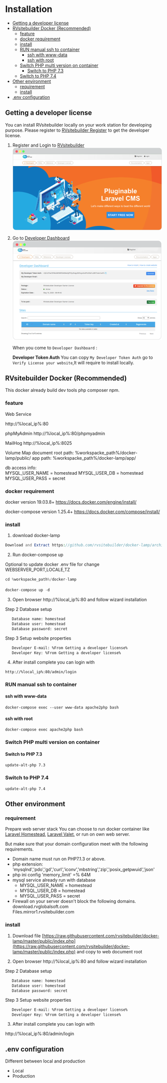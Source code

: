 # Installation

- [Getting a developer license](#getting-a-developer-license)
- [RVsitebuilder Docker (Recommended)](#rvsitebuilder-docker-recommended)
  - [feature](#feature)
  - [docker requirement](#docker-requirement)
  - [install](#install)
  - [RUN manual ssh to container](#run-manual-ssh-to-container)
    - [ssh with www-data](#ssh-with-www-data)
    - [ssh with root](#ssh-with-root)
  - [Switch PHP multi version on container](#switch-php-multi-version-on-container)
    - [Switch to PHP 7.3](#switch-to-php-7.3)
  - [Switch to PHP 7.4](#switch-to-php-7.4)
- [Other environment](#other-environment)
  - [requirement](#requirement)
  - [install](#install-1)
- [.env configuration](#env-configuration)

## Getting a developer license

You can install RVsitebuilder locally on your work station for developing purpose. Please register to [RVsitebuilder Register](https://dev.rvsitebuilder.com/) to get the developer license.

1. Register and Login to [RVsitebuilder](https://dev.rvsitebuilder.com/)
   ![DeveloperDashboard](images/Installation/Developer-license-index.png)

2. Go to [Developer Dashboard](https://dev.rvsitebuilder.com/devportal)
   ![DeveloperDashboard](images/Installation/Developer-license.png)

   When you come to `Developer Dashboard` :

   **Developer Token Auth** You can copy `My Developer Token Auth` go to `Verify License your website`,It will require to install locally.

## RVsitebuilder Docker (Recommended)

This docker already build dev tools php composer npm.

### feature

Web Service

http://%local_ip%:80

phpMyAdmin
http://%local_ip%:80/phpmyadmin

MailHog
http://%local_ip%:8025

Volume Map
document root path:
%workspacke_path%/docker-lamp/public/
app path:
%workspacke_path%/docker-lamp/app/

db access info:  
 MYSQL_USER_NAME = homestead
MYSQL_USER_DB = homestead
MYSQL_USER_PASS = secret

### docker requirement

docker version 19.03.8+ https://docs.docker.com/engine/install/

docker-compose version 1.25.4+ https://docs.docker.com/compose/install/

### install

1. download docker-lamp

```php
Download and Extract https://github.com/rvsitebuilder/docker-lamp/archive/master.zip to your workspace
```

2. Run docker-compose up

Optional to update docker .env file for change WEBSERVER_PORT,LOCALE,TZ

```php
cd %workspacke_path%/docker-lamp

docker-compose up -d
```

3. Open browser http://%local_ip%:80 and follow wizard installation

Step 2 Database setup

```text
   Database name: homestead
   Database user: homestead
   Database password: secret
```

Step 3 Setup website properties

```text
   Developer E-mail: %From Getting a developer license%
   Developer Key: %From Getting a developer license%
```

4. After install complete you can login with

```text
http://%local_ip%:80/admin/login
```

### RUN manual ssh to container

#### ssh with www-data

```text
docker-compose exec --user www-data apache2php bash
```

#### ssh with root

```text
docker-compose exec apache2php bash
```

### Switch PHP multi version on container

#### Switch to PHP 7.3

```text
update-alt-php 7.3
```

### Switch to PHP 7.4

```text
update-alt-php 7.4
```

## Other environment

### requirement

Prepare web server stack
You can choose to run docker container like [Laravel Homestead](https://laravel.com/docs/5.8/homestead), [Laravel Valet](https://laravel.com/docs/5.8/valet), or run on own web server.

But make sure that your domain configuration meet with the following requirements.

- Domain name must run on PHP7.1.3 or above.
- php extension: 'mysqlnd','pdo','gd','curl','iconv','mbstring','zip','posix_getpwuid','json'
- php ini config 'memory_limit' =% 64M
- mysql service already run with database
  - MYSQL_USER_NAME = homestead
  - MYSQL_USER_DB = homestead
  - MYSQL_USER_PASS = secret
- Firewall on your server doesn't block the following domains.  
  download.rvglobalsoft.com  
  Files.mirror1.rvsitebuilder.com

### install

1. Download file [https://raw.githubusercontent.com/rvsitebuilder/docker-lamp/master/public/index.php](https://raw.githubusercontent.com/rvsitebuilder/docker-lamp/master/public/index.php) and copy to web document root

2. Open browser http://%local_ip%:80 and follow wizard installation

Step 2 Database setup

```text
   Database name: homestead
   Database user: homestead
   Database password: secret
```

Step 3 Setup website properties

```text
   Developer E-mail: %From Getting a developer license%
   Developer Key: %From Getting a developer license%
```

3. After install complete you can login with

http://%local_ip%:80/admin/login

## .env configuration

Different between local and production

- Local
- Production
